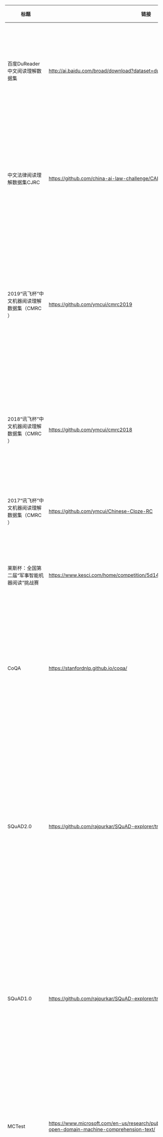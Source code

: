 | 标题                                                         | 链接                                                         | 数据集更新日期 | 数据集提供者                | 许可                   | 说明                                                         | 关键字                     | 类别                          | 论文地址                                                     | 备注                                                         |
| ------------------------------------------------------------ | ------------------------------------------------------------ | -------------- | --------------------------- | ---------------------- | ------------------------------------------------------------ | -------------------------- | ----------------------------- | ------------------------------------------------------------ | ------------------------------------------------------------ |
| 百度DuReader中文阅读理解数据集                               | http://ai.baidu.com/broad/download?dataset=dureader          | 2018/3/1       | 百度                        | Apache2.0              | 本次竞赛数据集来自搜索引擎真实应用场景，其中的问题为百度搜索用户的真实问题，每个问题对应5个候选文档文本及人工整理的优质答案。 | 阅读理解、百度搜索真实问题 | 中文阅读理解                  | https://arxiv.org/abs/1711.05073                             |                                                              |
| 中文法律阅读理解数据集CJRC                                   | https://github.com/china-ai-law-challenge/CAIL2019           | 2019/8/17      | 哈工大讯飞联合实验室（HFL） | \                      | 数据集包含约10,000篇文档，主要涉及民事一审判决书和刑事一审判决书。通过抽取裁判文书的事实描述内容，针对事实描述内容标注问题，最终形成约50,000个问答对 | 阅读理解、中文法律领域     | 中文阅读理解                  | https://link.springer.com/chapter/10.1007/978-3-030-32381-3_36 |                                                              |
| 2019“讯飞杯”中文机器阅读理解数据集（CMRC ）                  | https://github.com/ymcui/cmrc2019                            | 2019年10月     | 哈工大讯飞联合实验室（HFL） | CC-BY-SA-4.0           | 本次阅读理解的任务是句子级填空型阅读理解。 根据给定的一个叙事篇章以及若干个从篇章中抽取出的句子，参赛者需要建立模型将候选句子精准的填回原篇章中，使之成为完整的一篇文章。 | 句子级填空型阅读理解       | 中文阅读理解                  | \                                                            | 赛事官网：https://hfl-rc.github.io/cmrc2019/                 |
| 2018“讯飞杯”中文机器阅读理解数据集（CMRC ）                  | https://github.com/ymcui/cmrc2018                            | 2018/10/19     | 哈工大讯飞联合实验室（HFL） | CC-BY-SA-4.0           | CMRC 2018数据集包含了约20,000个在维基百科文本上人工标注的问题。同时，我们还标注了一个挑战集，其中包含了需要多句推理才能够正确解答的问题，更富有挑战性 | 阅读理解、基于篇章片段抽取 | 中文阅读理解                  | https://www.aclweb.org/anthology/D19-1600/                   | 赛事官网：https://hfl-rc.github.io/cmrc2018/                 |
| 2017“讯飞杯”中文机器阅读理解数据集（CMRC ）                  | https://github.com/ymcui/Chinese-Cloze-RC                    | 2017/10/14     | 哈工大讯飞联合实验室（HFL） | CC-BY-SA-4.0           | 首个中文填空型阅读理解数据集PD&CFT                           | 填空型阅读理解             | 中文阅读理解                  | https://arxiv.org/abs/1607.02250                             | 赛事官网：https://hfl-rc.github.io/cmrc2017/                 |
| 莱斯杯：全国第二届“军事智能机器阅读”挑战赛                   | https://www.kesci.com/home/competition/5d142d8cbb14e6002c04e14a/content/5 | 2019/9/3       | 中电莱斯信息系统有限公司    | \                      | 面向军事应用场景的大规模中文阅读理解数据集，围绕多文档机器阅读理解进行竞赛，涉及理解、推理等复杂技术。 | 多文档机器阅读理解         | 中文阅读理解                  | \                                                            | 赛事官网：https://www.kesci.com/home/competition/5d142d8cbb14e6002c04e14a |
| CoQA                                                         | https://stanfordnlp.github.io/coqa/                          | 2018/9         | 斯坦福大学                  | CC BY-SA 4.0、Apache等 | CoQA是面向建立对话式问答系统的大型数据集，挑战的目标是衡量机器对文本的理解能力，以及机器面向对话中出现的彼此相关的问题的回答能力的高低 | 对话问答                   | 英文阅读理解                  | https://arxiv.org/abs/1808.07042                             | 相关介绍：https://www.jiqizhixin.com/articles/2018-09-11-3   |
| SQuAD2.0                                                     | https://github.com/rajpurkar/SQuAD-explorer/tree/master/dataset | 2018/1/11      | 斯坦福大学                  | \                      | 行业内公认的机器阅读理解领域的顶级水平测试；它构建了一个包含十万个问题的大规模机器阅读理解数据集，选取超过 500 篇的维基百科文章。数据集中每一个阅读理解问题的答案是来自给定的阅读文章的一小段文本 —— 以及，现在在 SQuAD 2.0 中还要判断这个问题是否能够根据当前的阅读文本作答 | 问答、包含未知答案         | 英文阅读理解                  | https://arxiv.org/abs/1806.03822                             |                                                              |
| SQuAD1.0                                                     | https://github.com/rajpurkar/SQuAD-explorer/tree/master/dataset | 2016           | 斯坦福大学                  | \                      | 斯坦福大学于2016年推出的阅读理解数据集，给定一篇文章和相应问题，需要算法给出问题的答案。此数据集所有文章选自维基百科，一共有107,785问题，以及配套的 536 篇文章 | 问答、基于篇章片段抽取     | 英文阅读理解                  | https://arxiv.org/pdf/1606.05250.pdf                         |                                                              |
| MCTest                                                       | https://www.microsoft.com/en-us/research/publication/mctest-challenge-dataset-open-domain-machine-comprehension-text/ | 2013           | 微软                        | \                      | 100,000个必应Bing问题和人工生成的答案。从那时起，相继发布了1,000,000个问题数据集，自然语言生成数据集，段落排名数据集，关键词提取数据集，爬网数据集和会话搜索。 | 问答、搜索                 | 英文阅读理解                  | https://microsoft.github.io/msmarco/                         |                                                              |
| CNN/Dailymail                                                | https://cs.nyu.edu/~kcho/DMQA/                               | 2015           | DeepMind                    | Apache-2.0             | 填空型大规模英文机器理解数据集，答案是原文中的某一个词。 CNN数据集包含美国有线电视新闻网的新闻文章和相关问题。大约有90k文章和380k问题。 Dailymail数据集包含每日新闻的文章和相关问题。大约有197k文章和879k问题。 | 问答对、填空型阅读理解     | 英文阅读理解                  | https://arxiv.org/abs/1506.03340                             |                                                              |
| RACE                                                         | http://www.cs.cmu.edu/~glai1/data/race/                      | 2017           | 卡耐基梅隆大学              | /                      | 数据集为中国中学生英语阅读理解题目，给定一篇文章和 5 道 4 选 1 的题目，包括了 28000+ passages 和 100,000 问题。 | 选择题形式                 | 英文阅读理解                  | https://arxiv.org/abs/1704.04683                             | 下载需邮件申请                                               |
| HEAD-QA                                                      | https://github.com/aghie/head-qa                             | 2019           | aghie                       | MIT                    | 一个面向复杂推理的医疗保健、多选问答数据集。提供英语、西班牙语两种形式的数据 | 医疗领域、选择题形式       | 英文阅读理解 西班牙语阅读理解 | https://arxiv.org/pdf/1906.04701.pdf                         |                                                              |
| Consensus Attention-based Neural Networks for Chinese Reading Comprehension | http://hfl.iflytek.com/chinese-rc/                           | 2018           | 哈工大讯飞联合实验室        | /                      | 中文完形填空型阅读理解                                       | 填空型阅读理解             | 中文阅读理解                  | https://arxiv.org/pdf/1607.02250.pdf                         |                                                              |
| WikiQA                                                       | https://www.microsoft.com/en-us/research/publication/wikiqa-a-challenge-dataset-for-open-domain-question-answering/ | 2015           | 微软                        | /                      | WikiQA语料库是一个新的公开的问题和句子对集，收集并注释用于开放域问答研究 | 片段抽取阅读理解           | 英文阅读理解                  | https://www.microsoft.com/en-us/research/wp-content/uploads/2016/02/YangYihMeek_EMNLP-15_WikiQA.pdf |                                                              |
| Children’s Book Test (CBT)                                   | https://research.fb.com/downloads/babi/                      | 2016           | Facebook                    | /                      | 测试语言模型如何在儿童书籍中捕捉意义。与标准语言建模基准不同，它将预测句法功能词的任务与预测语义内容更丰富的低频词的任务区分开来 | 填空型阅读理解             | 英文阅读理解                  | https://arxiv.org/pdf/1511.02301.pdf                         |                                                              |
| NewsQA                                                       | https://www.microsoft.com/en-us/research/project/newsqa-dataset/ | 2017           | Maluuba Research            | /                      | 一个具有挑战性的机器理解数据集，包含超过100000个人工生成的问答对，根据CNN的10000多篇新闻文章提供问题和答案，答案由相应文章的文本跨度组成。 | 片段抽取阅读理解           | 英文阅读理解                  | https://arxiv.org/pdf/1611.09830.pdf                         |                                                              |
| Frames dataset                                               | https://www.microsoft.com/en-us/research/project/frames-dataset/#!download | 2017           | 微软                        | /                      | 介绍了一个由1369个人类对话组成的框架数据集，平均每个对话15轮。开发这个数据集是为了研究记忆在目标导向对话系统中的作用。 | 阅读理解、对话             | 英文阅读理解                  | https://arxiv.org/pdf/1704.00057.pdf                         |                                                              |
| Quasar                                                       | https://github.com/bdhingra/quasar                           | 2017           | 卡内基梅隆大学              | BSD-2-Clause           | 提出了两个大规模数据集。Quasar-S数据集由37000个完形填空式查询组成，这些查询是根据流行网站 Stack overflow 上的软件实体标记的定义构造的。网站上的帖子和评论是回答完形填空问题的背景语料库。Quasar-T数据集包含43000个开放域琐事问题及其从各种互联网来源获得的答案。 | 片段抽取阅读理解           | 英文阅读理解                  | https://arxiv.org/pdf/1707.03904.pdf                         |                                                              |
| MS MARCO                                                     | http://www.msmarco.org/dataset.aspx                          | 2018           | 微软                        | /                      | 微软基于搜索引擎 BING 构建的大规模英文阅读理解数据集，包含10万个问题和20万篇不重复的文档。MARCO 数据集中的问题全部来自于 BING 的搜索日志，根据用户在 BING 中输入的真实问题模拟搜索引擎中的真实应用场景，是该领域最有应用价值的数据集之一。 | 多文档                     | 英文阅读理解                  | https://arxiv.org/pdf/1611.09268.pdf                         |                                                              |
| 中文完形填空                                                 | https://github.com/ymcui/Chinese-Cloze-RC                    | 2016年         | 崔一鸣                      |                        | 首个中文填空型阅读理解数据集PD&CFT， 全称People Daily and Children's Fairy Tale， 数据来源于人民日报和儿童故事。 | 填空型阅读理解             | 中文完形填空                  | http://aclanthology.info/papers/consensus-attention-based-neural-networks-for-chinese-reading-comprehension |                                                              |
| NLPCC ICCPOL2016                                             | http://tcci.ccf.org.cn/conference/2016/                      | 2016.12.2      | NLPCC主办方                 |                        | 基于文档中的句子人工合成14659个问题，包括14K中文篇章。       | 问答对阅读理解             | 中文阅读理解                  | \                                                            |                                                              |